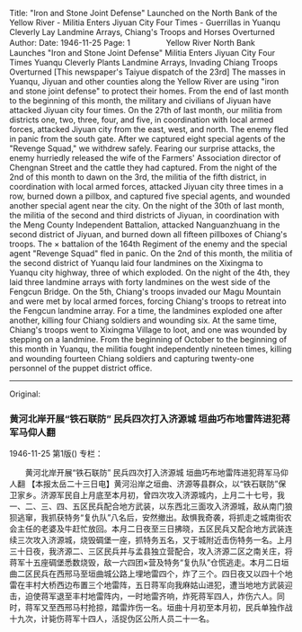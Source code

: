 Title: "Iron and Stone Joint Defense" Launched on the North Bank of the Yellow River - Militia Enters Jiyuan City Four Times - Guerrillas in Yuanqu Cleverly Lay Landmine Arrays, Chiang's Troops and Horses Overturned
Author:
Date: 1946-11-25
Page: 1
　　
　　Yellow River North Bank Launches "Iron and Stone Joint Defense"
    Militia Enters Jiyuan City Four Times
    Yuanqu Cleverly Plants Landmine Arrays, Invading Chiang Troops Overturned
    [This newspaper's Taiyue dispatch of the 23rd] The masses in Yuanqu, Jiyuan and other counties along the Yellow River are using "iron and stone joint defense" to protect their homes. From the end of last month to the beginning of this month, the military and civilians of Jiyuan have attacked Jiyuan city four times. On the 27th of last month, our militia from districts one, two, three, four, and five, in coordination with local armed forces, attacked Jiyuan city from the east, west, and north. The enemy fled in panic from the south gate. After we captured eight special agents of the "Revenge Squad," we withdrew safely. Fearing our surprise attacks, the enemy hurriedly released the wife of the Farmers' Association director of Chengnan Street and the cattle they had captured. From the night of the 2nd of this month to dawn on the 3rd, the militia of the fifth district, in coordination with local armed forces, attacked Jiyuan city three times in a row, burned down a pillbox, and captured five special agents, and wounded another special agent near the city. On the night of the 30th of last month, the militia of the second and third districts of Jiyuan, in coordination with the Meng County Independent Battalion, attacked Nanguanzhuang in the second district of Jiyuan, and burned down all fifteen pillboxes of Chiang's troops. The × battalion of the 164th Regiment of the enemy and the special agent "Revenge Squad" fled in panic. On the 2nd of this month, the militia of the second district of Yuanqu laid four landmines on the Xixingma to Yuanqu city highway, three of which exploded. On the night of the 4th, they laid three landmine arrays with forty landmines on the west side of the Fengcun Bridge. On the 5th, Chiang's troops invaded our Magu Mountain and were met by local armed forces, forcing Chiang's troops to retreat into the Fengcun landmine array. For a time, the landmines exploded one after another, killing four Chiang soldiers and wounding six. At the same time, Chiang's troops went to Xixingma Village to loot, and one was wounded by stepping on a landmine. From the beginning of October to the beginning of this month in Yuanqu, the militia fought independently nineteen times, killing and wounding fourteen Chiang soldiers and capturing twenty-one personnel of the puppet district office.



<hr /> 

Original: 


### 黄河北岸开展“铁石联防”  民兵四次打入济源城  垣曲巧布地雷阵进犯蒋军马仰人翻

1946-11-25
第1版()
专栏：

　　黄河北岸开展“铁石联防”
    民兵四次打入济源城
    垣曲巧布地雷阵进犯蒋军马仰人翻
    【本报太岳二十三日电】黄河沿岸之垣曲、济源等县群众，以“铁石联防”保卫家乡。济源军民自上月底至本月初，曾四次攻入济源城内，上月二十七号，我一、二、三、四、五区民兵配合地方武装，以东西北三面攻入济源城，敌从南门狼狈逃窜，我抓获特务“复仇队”八名后，安然撤出。敌惧我奇袭，将抓走之城南街农会主任的老婆及牛赶忙放回。本月二日夜至三日拂晓，五区民兵又配合地方武装连续三次攻入济源城，烧毁碉堡一座，抓特务五名，又于城附近击伤特务一名。上月三十日夜，我济源二、三区民兵并与孟县独立营配合，攻入济源二区之南关庄，将蒋军十五座碉堡悉数烧毁，敌一六四团×营及特务“复仇队”仓慌逃走。本月二日垣曲二区民兵在西邢马至垣曲城公路上埋地雷四个，炸了三个。四日夜又以四十个地雷在丰村大桥西边布置三个地雷阵，五日蒋军向我麻姑山进犯，遭当地地方武装迎击，迫使蒋军退至丰村地雷阵内，一时地雷齐响，炸死蒋军四人，炸伤六人。同时，蒋军又至西邢马村抢掠，踏雷炸伤一名。垣曲十月初至本月初，民兵单独作战十九次，计毙伤蒋军十四人，活捉伪区公所人员二十一名。
